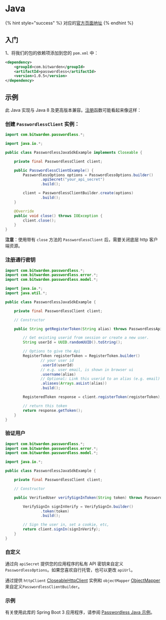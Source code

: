 # Java

{% hint style="success" %}
对应的[官方页面地址](https://docs.passwordless.dev/guide/backend/java.html)
{% endhint %}

## 入门 <a href="#getting-started" id="getting-started"></a>

1、将我们的包的依赖项添加到您的 `pom.xml` 中：

```xml
<dependency>
    <groupId>com.bitwarden</groupId>
    <artifactId>passwordless</artifactId>
    <version>1.0.5</version>
</dependency>
```

## 示例 <a href="#example" id="example"></a>

此 Java 实现与 Java 8 及更高版本兼容。[注册](../api.md#register-token)函数可能看起来像这样：

### 创建 `PasswordlessClient` 实例： <a href="#create-passwordlessclient-instance" id="create-passwordlessclient-instance"></a>

```java
import com.bitwarden.passwordless.*;

import java.io.*;

public class PasswordlessJavaSdkExample implements Closeable {

    private final PasswordlessClient client;

    public PasswordlessClientExample() {
        PasswordlessOptions options = PasswordlessOptions.builder()
                .apiSecret("your_api_secret")
                .build();

        client = PasswordlessClientBuilder.create(options)
                .build();
    }

    @Override
    public void close() throws IOException {
        client.close();
    }
}
```

**注意**：使用带有 `close` 方法的 `PasswordlessClient` 后，需要关闭底层 http 客户端资源。

### 注册通行密钥 <a href="#register-a-passkey" id="register-a-passkey"></a>

```java
import com.bitwarden.passwordless.*;
import com.bitwarden.passwordless.error.*;
import com.bitwarden.passwordless.model.*;

import java.io.*;
import java.util.*;

public class PasswordlessJavaSdkExample {

    private final PasswordlessClient client;

    // Constructor

    public String getRegisterToken(String alias) throws PasswordlessApiException, IOException {

        // Get existing userid from session or create a new user.
        String userId = UUID.randomUUID().toString();

        // Options to give the Api
        RegisterToken registerToken = RegisterToken.builder()
                // your user id
                .userId(userId)
                // e.g. user email, is shown in browser ui
                .username(alias)
                // Optional: Link this userid to an alias (e.g. email)
                .aliases(Arrays.asList(alias))
                .build();

        RegisteredToken response = client.registerToken(registerToken);

        // return this token
        return response.getToken();
    }
}
```

### 验证用户 <a href="#verify-user" id="verify-user"></a>

```java
import com.bitwarden.passwordless.*;
import com.bitwarden.passwordless.error.*;
import com.bitwarden.passwordless.model.*;

import java.io.*;

public class PasswordlessJavaSdkExample {

    private final PasswordlessClient client;

    // Constructor

    public VerifiedUser verifySignInToken(String token) throws PasswordlessApiException, IOException {

        VerifySignIn signInVerify = VerifySignIn.builder()
                .token(token)
                .build();

        // Sign the user in, set a cookie, etc,
        return client.signIn(signInVerify);
    }
}
```

### 自定义 <a href="#customization" id="customization"></a>

通过向 `apiSecret` 提供您的应用程序的私有 API 密钥来自定义 `PasswordlessOptions`。如果您喜欢自行托管，也可以更改 `apiUrl`。

通过提供 `httpClient` [CloseableHttpClient](https://hc.apache.org/httpcomponents-client-5.2.x/index.html) 实例和 `objectMapper` [ObjectMapper](https://github.com/FasterXML/jackson-databind) 来自定义`PasswordlessClientBuilder`。

### 示例 <a href="#examples" id="examples"></a>

有关使用此库的 Spring Boot 3 应用程序，请参阅 [Passwordless Java 示例](https://github.com/passwordless/passwordless-java-example)。
